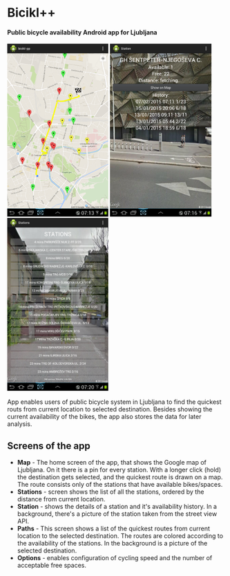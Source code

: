 Bicikl++
=========

#### Public bicycle availability Android app for Ljubljana


<img src="/doc/Screenshot_2015-02-07-07-13-34.png" height="400">
<img src="/doc/Screenshot_2015-02-07-07-16-15.png" height="400">
<img src="/doc/Screenshot_2015-02-07-07-20-09.png" height="400">

App enables users of public bicycle system in Ljubljana to find the quickest routs from current location to selected destination. Besides showing the current availability of the bikes, the app also stores the data for later analysis.

Screens of the app 
------------------
* **Map** - The home screen of the app, that shows the Google map of Ljubljana. On it there is a pin for every station. With a longer click (hold) the destination gets selected, and the quickest route is drawn on a map. The route consists only of the stations that have available bikes/spaces.
* **Stations** - screen shows the list of all the stations, ordered by the distance from current location.
* **Station** - shows the details of a station and it's availability history. In a background, there's a picture of the station taken from the street view API.
* **Paths** - This screen shows a list of the quickest routes from current location to the selected destination. The routes are colored according to the availability of the stations. In the background is a picture of the selected destination.
* **Options** - enables configuration of cycling speed and the number of acceptable free spaces.

